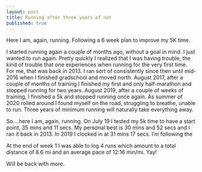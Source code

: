 ```yaml
---
layout: post
title: Running after three years of not
published: true
---
```


Here I am, again, running. Following a 6 week plan to improve my 5K time.

I started running again a couple of months ago, without a goal in mind. I just wanted to run again. Pretty quickly I realized that I was having trouble, the kind of trouble that one experiences when running for the very first time. For me, that was back in 2013. I ran sort of consistently since then until mid-2016 when I finished gradschool and moved north. August 2017, after a couple of months of training I finished my first and only half-marathon and stopped running for two years. August 2019, after a couple of weeks of training, I finished a 5k and stopped running once again. As summer of 2020 rolled around I found myself on the road, struggling to breathe, unable to run. Three years of minimum running will naturally take everything away.

So….here I am, again, running. On July 19 I tested my 5k time to have a start point, 35 mins and 11 secs. My personal best is 30 mins and 52 secs and I ran it back in 2013. In 2019 I clocked in at 31 mins 17 secs. I’m following the 

At the end of week 1 I was able to log 4 runs which amount to a total distance of 8.6 mi and an average pace of 12:16 min/mi. Yay!

Will be back with more.
